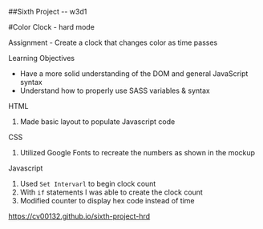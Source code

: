 ##Sixth Project -- w3d1

#Color Clock - hard mode

Assignment - Create a clock that changes color as time passes

Learning Objectives
* Have a more solid understanding of the DOM and general JavaScript syntax
* Understand how to properly use SASS variables & syntax

HTML
1. Made basic layout to populate Javascript code

CSS
1. Utilized Google Fonts to recreate the numbers as shown in the mockup

Javascript
1. Used `Set Intervarl` to begin clock count
2. With `if` statements I was able to create the clock count
3. Modified counter to display hex code instead of time


https://cv00132.github.io/sixth-project-hrd
